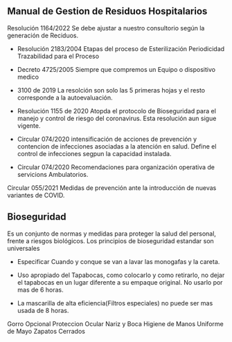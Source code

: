 ## Manual de Gestion de Residuos Hospitalarios
Resolución 1164/2022
Se debe ajustar a nuestro consultorio según la generación de Reciduos.

- Resolución 2183/2004
Etapas del proceso de Esterilización 
Periodicidad
Trazabilidad para el Proceso

- Decreto 4725/2005
Siempre que compremos un Equipo o dispositivo medico

- 3100 de 2019
La resolción son solo las 5 primeras hojas y el resto corresponde a la autoevaluación. 


- Resolución 1155 de 2020 Atopda el protocolo de Bioseguridad para el manejo y control de riesgo del coronavirus.
Esta resolución aun sigue vigente.

- Circular 074/2020
intensificación de acciones de prevención y contencion de infecciones asociadas a la atención en salud.
Define el control de infecciones segpun la capacidad instalada.


- Circular 074/2020
Recomendaciones para organización operativa de servicions Ambulatorios. 

Circular 055/2021
Medidas de prevención ante la introducción de nuevas variantes de COVID.



## Bioseguridad
Es un conjunto de normas y medidas para proteger la salud del personal, frente a riesgos biológicos.
Los principios de bioseguridad estandar son universales 



- Especificar Cuando y conque se van a lavar las monogafas y la careta. 

- Uso apropiado del Tapabocas, como colocarlo y como retirarlo, no dejar el tapabocas en un lugar diferente a su empaque original. No usarlo por mas de 6 horas. 
- La mascarilla de alta eficiencia(Filtros especiales) no puede ser mas usada de 8 horas.

Gorro Opcional
Proteccion Ocular
Nariz y Boca
Higiene de Manos
Uniforme de Mayo
Zapatos Cerrados


